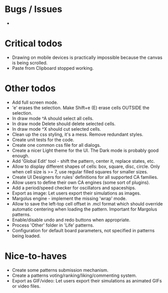 
# Bugs / Issues

- 


# Critical todos

- Drawing on mobile devices is practically impossible because the canvas is being scrolled.
- Paste from Clipboard stopped working.


# Other todos

- Add full screen mode.
- 'e' erases the selection. Make Shift+e (E) erase cells OUTSIDE the selection.
- In draw mode ^A should select all cells.
- In draw mode Delete should delete selected cells.
- In draw mode ^X should cut selected cells.
- Clean up the css styling, it's a mess. Remove redundant styles.
- Create unit tests for the code.
- Create one common css file for all dialogs.
- Create a nicer Light theme for the UI. The Dark mode is probably good enough.
- Add 'Global Edit' tool - shift the pattern, center it, replace states, etc.
- Allow to display different shapes of cells: box, square, disc, circle. Only when cell size is >= 7, use regular filled squares for smaller sizes.
- Create UI Designers for rules' definitions for all supported CA families.
- Allow users to define their own CA engines (some sort of plugins).
- Add a period/speed checker for oscillators and spaceships.
- Export as image: Let users export their simulations as images.
- Margolus engine - implement the missing 'wrap' mode.
- Allow to save the left-top cell offset in .mcl format which should override automatic centering when loading the pattern. Important for Margolus patterns.
- Enable/disable undo and redo buttons when appropriate.
- Process 'Other' folder in 'Life' patterns.
- Configuration for default board parameters, not specified in patterns being loaded.

# Nice-to-haves

- Create some patterns submission mechanism.
- Create a patterns voting/ranking/liking/commenting system.
- Export as GIF/video: Let users export their simulations as animated GIFs or video files.
